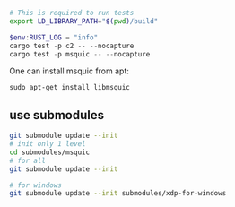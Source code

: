 
```sh
# This is required to run tests
export LD_LIBRARY_PATH="$(pwd)/build"
```

```ps1
$env:RUST_LOG = "info"
cargo test -p c2 -- --nocapture
cargo test -p msquic -- --nocapture
```

One can install msquic from apt:
```
sudo apt-get install libmsquic
```

## use submodules
```sh
git submodule update --init
# init only 1 level
cd submodules/msquic
# for all
git submodule update --init

# for windows
git submodule update --init submodules/xdp-for-windows
```